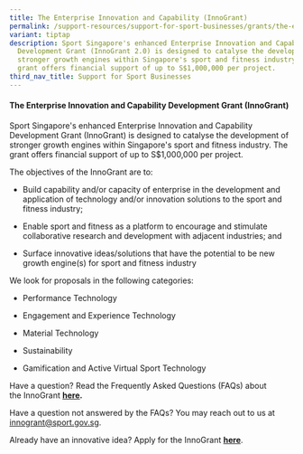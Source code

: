 ```yaml
---
title: The Enterprise Innovation and Capability (InnoGrant)
permalink: /support-resources/support-for-sport-businesses/grants/the-enterprise-innovation-and-capability/
variant: tiptap
description: Sport Singapore's enhanced Enterprise Innovation and Capability
  Development Grant (InnoGrant 2.0) is designed to catalyse the development of
  stronger growth engines within Singapore's sport and fitness industry. The
  grant offers financial support of up to S$1,000,000 per project.
third_nav_title: Support for Sport Businesses
---
```

<h4><strong>The Enterprise Innovation and Capability Development Grant (InnoGrant)</strong></h4>
<p>Sport Singapore's enhanced Enterprise Innovation and Capability Development
Grant (InnoGrant) is designed to catalyse the development of stronger growth
engines within Singapore's sport and fitness industry. The grant offers
financial support of up to S$1,000,000 per project.</p>
<p>The objectives of the InnoGrant are to:</p>
<ul data-tight="true" class="tight">
<li>
<p>Build capability and/or capacity of enterprise in the development and
application of technology and/or innovation solutions to the sport and
fitness industry;</p>
</li>
<li>
<p>Enable sport and fitness as a platform to encourage and stimulate collaborative
research and development with adjacent industries; and</p>
</li>
<li>
<p>Surface innovative ideas/solutions that have the potential to be new growth
engine(s) for sport and fitness industry</p>
</li>
</ul>
<p>We look for proposals in the following categories:</p>
<ul data-tight="true" class="tight">
<li>
<p>Performance Technology</p>
</li>
<li>
<p>Engagement and Experience Technology</p>
</li>
<li>
<p>Material Technology</p>
</li>
<li>
<p>Sustainability</p>
</li>
<li>
<p>Gamification and Active Virtual Sport Technology</p>
</li>
</ul>
<p></p>
<p>Have a question?&nbsp;Read the Frequently Asked Questions (FAQs) about
the&nbsp;InnoGrant&nbsp;<strong><a href="/files/Support/Support for Sport Businesses/InnoGant_FAQ.pdf" rel="noopener noreferrer nofollow" target="_blank"><u>here</u></a>.</strong>&nbsp;</p>
<p>Have a question not answered by the FAQs? You may reach out to us at
<a href="mailto:innogrant@sport.gov.sg" rel="noopener noreferrer nofollow" target="_blank">innogrant@sport.gov.sg</a>.</p>
<p>Already have an innovative idea? Apply for the InnoGrant <strong><a href="https://go.gov.sg/innogrant-appln" rel="noopener noreferrer nofollow" target="_blank">here</a></strong>.</p>
<p></p>